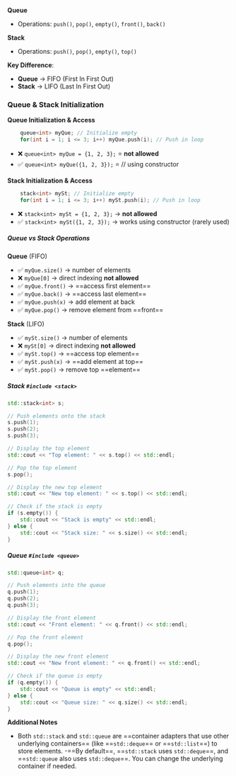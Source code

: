 
**Queue**
- Operations: `push()`, `pop()`, `empty()`, `front()`, `back()`

**Stack**
- Operations: `push()`, `pop()`, `empty()`, `top()`

**Key Difference**:
- **Queue** → FIFO (First In First Out)
- **Stack** → LIFO (Last In First Out)


### **Queue & Stack Initialization**

**Queue Initialization & Access**
```cpp
    queue<int> myQue; // Initialize empty
    for(int i = 1; i <= 3; i++) myQue.push(i); // Push in loop
```
- ❌ `queue<int> myQue = {1, 2, 3};` ⭐ **not allowed**
- ✅ `queue<int> myQue({1, 2, 3});` ⭐ // using constructor
    

**Stack Initialization & Access**
```cpp
    stack<int> mySt; // Initialize empty
    for(int i = 1; i <= 3; i++) mySt.push(i); // Push in loop
```
- ❌ `stack<int> mySt = {1, 2, 3};` → **not allowed**
- ✅ `stack<int> mySt({1, 2, 3});` → works using constructor (rarely used)
    
##### **Queue vs Stack Operations**

**Queue** (FIFO)
- ✅ `myQue.size()` → number of elements
- ❌ `myQue[0]` → direct indexing **not allowed**
- ✅ `myQue.front()` → ==access first element==
- ✅ `myQue.back()` → ==access last element==
- ✅ `myQue.push(x)` → add element at back
- ✅ `myQue.pop()` → remove element from ==front==
    

**Stack** (LIFO)
- ✅ `mySt.size()` → number of elements
- ❌ `mySt[0]` → direct indexing **not allowed**
- ✅ `mySt.top()` → ==access top element==
- ✅ `mySt.push(x)` → ==add element at top==
- ✅ `mySt.pop()` → remove top ==element==

##### **Stack `#include <stack>`**
```cpp
std::stack<int> s;

// Push elements onto the stack
s.push(1);
s.push(2);
s.push(3);

// Display the top element
std::cout << "Top element: " << s.top() << std::endl;

// Pop the top element
s.pop();

// Display the new top element
std::cout << "New top element: " << s.top() << std::endl;

// Check if the stack is empty
if (s.empty()) {
	std::cout << "Stack is empty" << std::endl;
} else {
	std::cout << "Stack size: " << s.size() << std::endl;
}
```

##### **Queue `#include <queue>`**
```cpp
std::queue<int> q;

// Push elements into the queue
q.push(1);
q.push(2);
q.push(3);

// Display the front element
std::cout << "Front element: " << q.front() << std::endl;

// Pop the front element
q.pop();

// Display the new front element
std::cout << "New front element: " << q.front() << std::endl;

// Check if the queue is empty
if (q.empty()) {
	std::cout << "Queue is empty" << std::endl;
} else {
	std::cout << "Queue size: " << q.size() << std::endl;
}

```

**Additional Notes**
- Both `std::stack` and `std::queue` are ==container adapters that use other underlying containers== (like ==`std::deque`==  or  ==`std::list`==) to store elements.
-==By default==, ==`std::stack` uses `std::deque`==, and ==`std::queue` also uses `std::deque`==. You can change the underlying container if needed.
